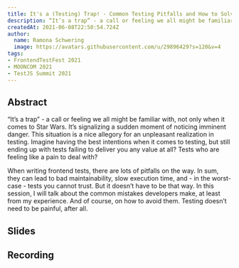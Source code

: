 ```yaml
---
title: It's a (Testing) Trap! - Common Testing Pitfalls and How to Solve Them
description: “It’s a trap” - a call or feeling we all might be familiar with, not only when it comes to Star Wars.
createdAt: 2021-06-08T22:50:54.724Z
author:
  name: Ramona Schwering
  image: https://avatars.githubusercontent.com/u/29896429?s=120&v=4
tags:
- FrontendTestFest 2021
- MOONCOM 2021
- TestJS Summit 2021
---
```


## Abstract

“It’s a trap” - a call or feeling we all might be familiar with, not only when it comes to Star Wars. It’s signalizing a sudden moment of noticing imminent danger. This situation is a nice allegory for an unpleasant realization in testing. Imagine having the best intentions when it comes to testing, but still ending up with tests failing to deliver you any value at all? Tests who are feeling like a pain to deal with?

When writing frontend tests, there are lots of pitfalls on the way. In sum, they can lead to bad maintainability, slow execution time, and - in the worst-case - tests you cannot trust. But it doesn’t have to be that way. In this session, I will talk about the common mistakes developers make, at least from my experience. And of course, on how to avoid them. Testing doesn’t need to be painful, after all.

## Slides

<media-grid :media="[{
name: 'Slides',
description: 'You can find the slides of the talk on speakerdeck',
url: 'https://speakerdeck.com/leichteckig/its-a-testing-trap-common-testing-pitfalls-and-how-to-solve-them'
}]"></media-grid>

## Recording

<media-grid :media="[{
name: 'TestJS Summit',
url: 'https://www.youtube-nocookie.com/embed/8WFrPzdhUwA'
}, {
name: 'MOONCOM',
url: 'https://www.youtube-nocookie.com/embed/N5P5enWKVkM'
}, {
name: 'Front-End Test Fest',
url: 'https://www.youtube-nocookie.com/embed/uvJwWQLaVqU'
}]"></media-grid>
